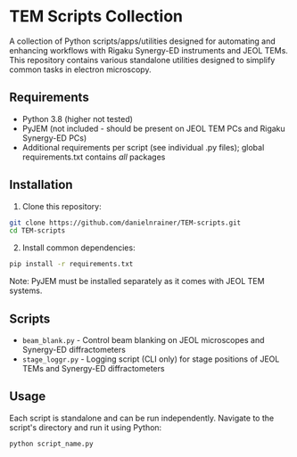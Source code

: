 # TEM Scripts Collection

A collection of Python scripts/apps/utilities designed for automating and enhancing workflows with Rigaku Synergy-ED instruments and JEOL TEMs. This repository contains various standalone utilities designed to simplify common tasks in electron microscopy.

## Requirements

- Python 3.8 (higher not tested)
- PyJEM (not included - should be present on JEOL TEM PCs and Rigaku Synergy-ED PCs)
- Additional requirements per script (see individual .py files); global requirements.txt contains _all_ packages

## Installation

1. Clone this repository:
```bash
git clone https://github.com/danielnrainer/TEM-scripts.git
cd TEM-scripts
```

2. Install common dependencies:
```bash
pip install -r requirements.txt
```

Note: PyJEM must be installed separately as it comes with JEOL TEM systems.

## Scripts

- `beam_blank.py` - Control beam blanking on JEOL microscopes and Synergy-ED diffractometers
- `stage_loggr.py` - Logging script (CLI only) for stage positions of JEOL TEMs and Synergy-ED diffractometers

## Usage

Each script is standalone and can be run independently. Navigate to the script's directory and run it using Python:

```bash
python script_name.py
```
